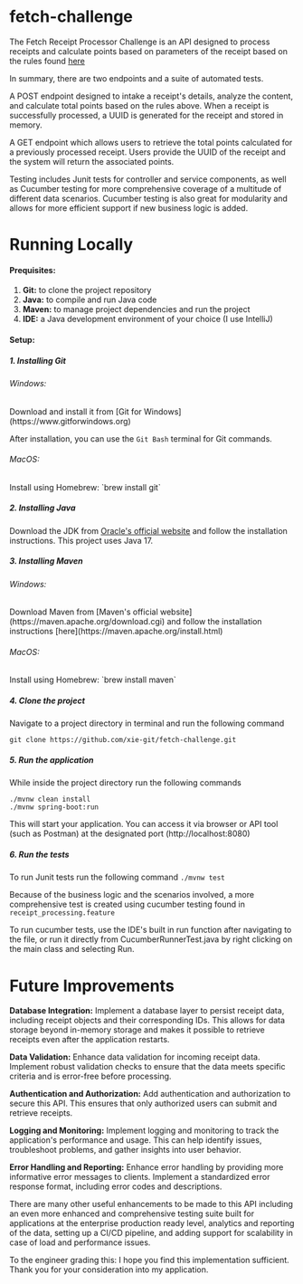 # fetch-challenge
The Fetch Receipt Processor Challenge is an API designed to process receipts and calculate points based on parameters of the receipt based on the rules found [here](https://github.com/fetch-rewards/receipt-processor-challenge/blob/main/README.md)

In summary, there are two endpoints and a suite of automated tests. 

A POST endpoint designed to intake a receipt's details, analyze the content, and calculate total points based on the rules above. When a receipt is successfully processed, a UUID is generated for the receipt and stored in memory.

A GET endpoint which allows users to retrieve the total points calculated for a previously processed receipt. Users provide the UUID of the receipt and the system will return the associated points.

Testing includes Junit tests for controller and service components, as well as Cucumber testing for more comprehensive coverage of a multitude of different data scenarios. Cucumber testing is also great for modularity and allows for more efficient support if new business logic is added. 

<h1>Running Locally</h1>

<h4>Prequisites:</h4>

1. <b>Git:</b> to clone the project repository
2. <b>Java:</b> to compile and run Java code
3. <b>Maven:</b> to manage project dependencies and run the project
4. <b>IDE:</b> a Java development environment of your choice (I use IntelliJ)

<h4>Setup:</h4>

<h5>1. Installing Git</h5>

<h6>Windows:</h6>
Download and install it from [Git for Windows](https://www.gitforwindows.org)

After installation, you can use the `Git Bash` terminal for Git commands.

<h6>MacOS:</h6>
Install using Homebrew: `brew install git`

<h5>2. Installing Java</h5>

Download the JDK from [Oracle's official website](https://www.oracle.com/java/technologies/downloads/#java16)
and follow the installation instructions. This project uses Java 17.

<h5>3. Installing Maven</h5>
   
<h6>Windows:</h6> Download Maven from [Maven's official website](https://maven.apache.org/download.cgi) and follow the installation instructions [here](https://maven.apache.org/install.html)

<h6>MacOS:</h6> Install using Homebrew: `brew install maven`
<h5>4. Clone the project</h5>

Navigate to a project directory in terminal and run the following command

```git clone https://github.com/xie-git/fetch-challenge.git```
<h5>5. Run the application</h5>

While inside the project directory run the following commands

```
./mvnw clean install
./mvnw spring-boot:run
```

This will start your application. You can access it via browser or API tool (such as Postman) at the designated port (http://localhost:8080)
<h5>6. Run the tests</h5>

To run Junit tests run the following command
```./mvnw test```


Because of the business logic and the scenarios involved, a more comprehensive test is created using cucumber testing found in `receipt_processing.feature`

To run cucumber tests, use the IDE's built in run function after navigating to the file, or run it directly from CucumberRunnerTest.java by right clicking on the main class and selecting Run.

<h1>Future Improvements</h1>

<b>Database Integration:</b> Implement a database layer to persist receipt data, including receipt objects and their corresponding IDs. This allows for data storage beyond in-memory storage and makes it possible to retrieve receipts even after the application restarts.

<b>Data Validation:</b> Enhance data validation for incoming receipt data. Implement robust validation checks to ensure that the data meets specific criteria and is error-free before processing.

<b>Authentication and Authorization:</b> Add authentication and authorization to secure this API. This ensures that only authorized users can submit and retrieve receipts.

<b>Logging and Monitoring:</b> Implement logging and monitoring to track the application's performance and usage. This can help identify issues, troubleshoot problems, and gather insights into user behavior.

<b>Error Handling and Reporting:</b> Enhance error handling by providing more informative error messages to clients. Implement a standardized error response format, including error codes and descriptions.

There are many other useful enhancements to be made to this API including an even more enhanced and comprehensive testing suite built for applications at the enterprise production ready level, analytics and reporting of the data, setting up a CI/CD pipeline, and adding support for scalability in case of load and performance issues. 

To the engineer grading this: I hope you find this implementation sufficient. Thank you for your consideration into my application.

